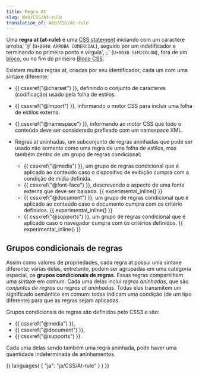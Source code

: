 ```yaml
---
title: Regra At
slug: Web/CSS/At-rule
translation_of: Web/CSS/At-rule
---
```

Uma **regra at (at-rule)** é uma [CSS statement](/en/CSS/Syntax#CSS_statements) iniciando com um caractere arroba, '`@`' (`U+0040 ARROBA COMERCIAL`), seguido por um indetificador e terminando no primeiro ponto e vírgula', `;`' (`U+003B SEMICOLON`), fora de um [bloco](/en/CSS/Syntax#CSS_declarations), ou no fim do primeiro [Bloco CSS](/en/CSS/Syntax#CSS_declarations).

Existem muitas regras at, criadas por seu identificador, cada um com uma sintaxe diferente:

- {{ cssxref("@charset") }}, definindo o conjunto de caracteres (codificação) usado pela folha de estilos.
- {{ cssxref("@import") }}, informando o motor CSS para incluir uma folha de estilos externa.
- {{ cssxref("@namespace") }}, informando ao motor CSS que todo o conteúdo deve ser considerado prefixado com um namespace XML.
- Regras at aninhadas, um subconjunto de regras aninhadas que pode ser usado não somente como uma regra de uma folha de estilos, mas também dentro de um grupo de regras condicional:

  - {{ cssxref("@media") }}, um grupo de regras condicional que é aplicado ao conteúdo caso o dispositivo de exibição cumpra com a condição de mídia definida.
  - {{ cssxref("@font-face") }}, descrevendo o aspecto de uma fonte externa que deve ser baixada. {{ experimental_inline() }}
  - {{ cssxref("@document") }}, um grupo de regras condicional que é aplicado ao conteúdo caso o documento cumpra com os critério definidos. {{ experimental_inline() }}
  - {{ cssxref("@supports") }}, um grupo de regras condicional que é aplicado caso o navegador cumpra com os critérios definidos. {{ experimental_inline() }}

## Grupos condicionais de regras

Assim como valores de propriedades, cada regra at possui uma sintaxe diferente; várias delas, entretanto, podem ser agrupadas em uma categoria especial, os **grupos condicionais de regras**. Essas regras compartilham uma sintaxe em comum. Cada uma delas inclui _regras aninhadas_, que são _conjuntos de regras_ ou _regras at aninhadas_. Todas elas transmitem um significado semântico em comum: todas indicam uma condição (de um tipo diferente) para que as regras sejam aplicadas.

Grupos condicionais de regras são definidos pelo CSS3 e são:

- {{ cssxref("@media") }},
- {{ cssxref("@document") }},
- {{ cssxref("@supports") }}.

Cada uma delas sendo também uma regra aninhada, pode haver uma quantidade indeterminada de aninhamentos.

{{ languages( { "ja": "ja/CSS/At-rule" } ) }}
